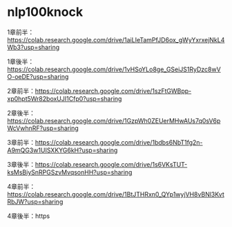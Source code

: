 # nlp100knock

1章前半：https://colab.research.google.com/drive/1aiLIeTamPfJD6ox_gWyYxrxejNkL4Wb3?usp=sharing

1章後半：https://colab.research.google.com/drive/1vHSoYLo8ge_GSeiJS1RyDzc8wVO-oeDE?usp=sharing

2章前半：https://colab.research.google.com/drive/1szFtGWBpp-xp0hpt5Wr82boxUJI1Cfp0?usp=sharing

2章後半：https://colab.research.google.com/drive/1GzpWh0ZEUerMHwAUs7q0sV6pWcVwhnRF?usp=sharing

3章前半：https://colab.research.google.com/drive/1bdbs6NbT1fg2n-A9mQG3w1UISXKYG6kH?usp=sharing

3章後半：https://colab.research.google.com/drive/1s6VKsTUT-ksMsBiySnRPGSzvMvqsonHH?usp=sharing

4章前半：https://colab.research.google.com/drive/1BtJTHRxn0_QYp1wyjVH8vBNl3KvtRbJW?usp=sharing

4章後半：https